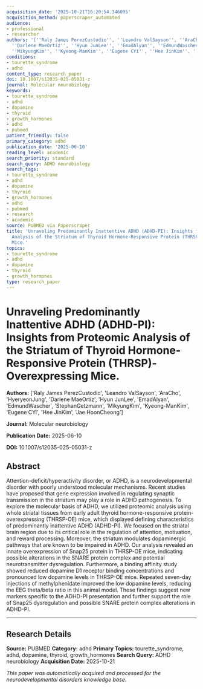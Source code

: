```yaml
---
acquisition_date: '2025-10-21T16:20:54.346095'
acquisition_method: paperscraper_automated
audience:
- professional
- researcher
authors: '[''Raly James PerezCustodio'', ''Leandro ValSayson'', ''AraCho'', ''HyeryeonJung'',
  ''Darlene MaeOrtiz'', ''Hyun JunLee'', ''EmadAlyan'', ''EdmundWascher'', ''StephanGetzmann'',
  ''MikyungKim'', ''Kyeong-ManKim'', ''Eugene CYi'', ''Hee JinKim'', ''Jae HoonCheong'']'
conditions:
- tourette_syndrome
- adhd
content_type: research_paper
doi: 10.1007/s12035-025-05031-z
journal: Molecular neurobiology
keywords:
- tourette_syndrome
- adhd
- dopamine
- thyroid
- growth_hormones
- adhd
- pubmed
patient_friendly: false
primary_category: adhd
publication_date: '2025-06-10'
reading_level: academic
search_priority: standard
search_query: ADHD neurobiology
search_tags:
- tourette_syndrome
- adhd
- dopamine
- thyroid
- growth_hormones
- adhd
- pubmed
- research
- academic
source: PUBMED via Paperscraper
title: 'Unraveling Predominantly Inattentive ADHD (ADHD-PI): Insights from Proteomic
  Analysis of the Striatum of Thyroid Hormone-Responsive Protein (THRSP)-Overexpressing
  Mice.'
topics:
- tourette_syndrome
- adhd
- dopamine
- thyroid
- growth_hormones
type: research_paper
---
```


# Unraveling Predominantly Inattentive ADHD (ADHD-PI): Insights from Proteomic Analysis of the Striatum of Thyroid Hormone-Responsive Protein (THRSP)-Overexpressing Mice.

**Authors:** ['Raly James PerezCustodio', 'Leandro ValSayson', 'AraCho', 'HyeryeonJung', 'Darlene MaeOrtiz', 'Hyun JunLee', 'EmadAlyan', 'EdmundWascher', 'StephanGetzmann', 'MikyungKim', 'Kyeong-ManKim', 'Eugene CYi', 'Hee JinKim', 'Jae HoonCheong']

**Journal:** Molecular neurobiology

**Publication Date:** 2025-06-10

**DOI:** 10.1007/s12035-025-05031-z

## Abstract

Attention-deficit/hyperactivity disorder, or ADHD, is a neurodevelopmental disorder with poorly understood molecular mechanisms. Recent studies have proposed that gene expression involved in regulating synaptic transmission in the striatum may play a role in ADHD pathogenesis. To explore the molecular basis of ADHD, we utilized proteomic analysis using whole striatal tissues from early adult thyroid hormone-responsive protein-overexpressing (THRSP-OE) mice, which displayed defining characteristics of predominantly inattentive ADHD (ADHD-PI). We focused on the striatal brain region due to its critical role in the regulation of attention, motivation, and reward processing. Moreover, the striatum modulates dopaminergic pathways that are known to be impaired in ADHD. Our analysis revealed an innate overexpression of Snap25 protein in THRSP-OE mice, indicating possible alterations in the SNARE protein complex and potential neurotransmitter dysregulation. Furthermore, a binding affinity study showed reduced dopamine D1 receptor binding concentrations and pronounced low dopamine levels in THRSP-OE mice. Repeated seven-day injections of methylphenidate improved the low dopamine levels, reducing the EEG theta/beta ratio in this animal model. These findings suggest new markers specific to the ADHD-PI presentation and further support the role of Snap25 dysregulation and possible SNARE protein complex alterations in ADHD-PI.

---

## Research Details

**Source:** PUBMED
**Category:** adhd
**Primary Topics:** tourette_syndrome, adhd, dopamine, thyroid, growth_hormones
**Search Query:** ADHD neurobiology
**Acquisition Date:** 2025-10-21

*This paper was automatically acquired and processed for the neurodevelopmental disorders knowledge base.*
